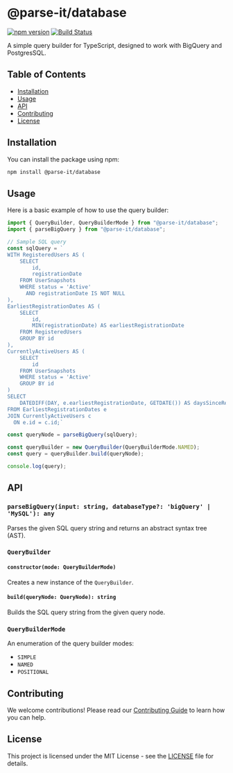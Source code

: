# @parse-it/database

[![npm version](https://badge.fury.io/js/@parse-it%2Fdatabase.svg)](https://badge.fury.io/js/@parse-it%2Fdatabase)
[![Build Status](https://github.com/parse-it/parse-it/actions/workflows/release.yml/badge.svg)](https://github.com/parse-it/parse-it/actions)

A simple query builder for TypeScript, designed to work with BigQuery and PostgresSQL.

## Table of Contents

- [Installation](#installation)
- [Usage](#usage)
- [API](#api)
- [Contributing](#contributing)
- [License](#license)

## Installation

You can install the package using npm:

```sh
npm install @parse-it/database
```

## Usage

Here is a basic example of how to use the query builder:

```ts
import { QueryBuilder, QueryBuilderMode } from "@parse-it/database";
import { parseBigQuery } from "@parse-it/database";

// Sample SQL query
const sqlQuery = `
WITH RegisteredUsers AS (
    SELECT 
        id,
        registrationDate
    FROM UserSnapshots
    WHERE status = 'Active' 
      AND registrationDate IS NOT NULL
),
EarliestRegistrationDates AS (
    SELECT 
        id,
        MIN(registrationDate) AS earliestRegistrationDate
    FROM RegisteredUsers
    GROUP BY id
),
CurrentlyActiveUsers AS (
    SELECT 
        id
    FROM UserSnapshots
    WHERE status = 'Active'
    GROUP BY id
)
SELECT 
    DATEDIFF(DAY, e.earliestRegistrationDate, GETDATE()) AS daysSinceRegistration
FROM EarliestRegistrationDates e
JOIN CurrentlyActiveUsers c
  ON e.id = c.id;`

const queryNode = parseBigQuery(sqlQuery);

const queryBuilder = new QueryBuilder(QueryBuilderMode.NAMED);
const query = queryBuilder.build(queryNode);

console.log(query);
```

## API

### `parseBigQuery(input: string, databaseType?: 'bigQuery' | 'MySQL'): any`

Parses the given SQL query string and returns an abstract syntax tree (AST).

### `QueryBuilder`

#### `constructor(mode: QueryBuilderMode)`

Creates a new instance of the `QueryBuilder`.

#### `build(queryNode: QueryNode): string`

Builds the SQL query string from the given query node.

### `QueryBuilderMode`

An enumeration of the query builder modes:
- `SIMPLE`
- `NAMED`
- `POSITIONAL`

## Contributing

We welcome contributions! Please read our [Contributing Guide](https://github.com/parse-it/parse-it/blob/main/CONTRIBUTING.md) to learn how you can help.

## License

This project is licensed under the MIT License - see the [LICENSE](https://github.com/parse-it/parse-it/blob/main/LICENSE) file for details.